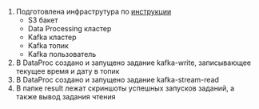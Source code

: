 1. Подготовлена инфраструтура по [инструкции](https://yandex.cloud/ru/docs/managed-kafka/tutorials/data-processing#infra)
    - S3 бакет
    - Data Processing кластер
    - Kafka кластер
    - Kafka топик
    - Kafka пользователь
2. В DataProc создано и запущено задание kafka-write, записывающее текущее время и дату в топик
3. В DataProc создано и запущено задание kafka-stream-read
4. В папке result лежат скриншоты успешных запусков заданий, а также вывод задания чтения
